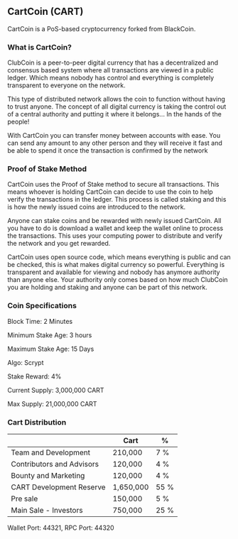 ## CartCoin (CART)

CartCoin is a PoS-based cryptocurrency forked from BlackCoin.

### What is CartCoin?
ClubCoin is a peer-to-peer digital currency that has a decentralized and consensus based system where all transactions are viewed in a public ledger. Which means nobody has control and everything is completely transparent to everyone on the network.

This type of distributed network allows the coin to function without having to trust anyone. The concept of all digital currency is taking the control out of a central authority and putting it where it belongs... In the hands of the people!

With CartCoin you can transfer money between accounts with ease. You can send any amount to any other person and they will receive it fast and be able to spend it once the transaction is confirmed by the network

### Proof of Stake Method
CartCoin uses the Proof of Stake method to secure all transactions. This means whoever is holding CartCoin can decide to use the coin to help verify the transactions in the ledger. This process is called staking and this is how the newly issued coins are introduced to the network.

Anyone can stake coins and be rewarded with newly issued CartCoin. All you have to do is download a wallet and keep the wallet online to process the transactions. This uses your computing power to distribute and verify the network and you get rewarded.

CartCoin uses open source code, which means everything is public and can be checked, this is what makes digital currency so powerful. Everything is transparent and available for viewing and nobody has anymore authority than anyone else. Your authority only comes based on how much ClubCoin you are holding and staking and anyone can be part of this network.

### Coin Specifications

Block Time: 2 Minutes

Minimum Stake Age: 3 hours

Maximum Stake Age: 15 Days

Algo: Scrypt

Stake Reward: 4%

Current Supply: 3,000,000 CART

Max Supply: 21,000,000 CART


### Cart Distribution
|                              | Cart               | %            |
|------------------------------|--------------------|--------------|
| Team and Development         | 210,000            |7 %           |
| Contributors and Advisors    | 120,000            |4 %           |
| Bounty and Marketing         | 120,000            |4 %           |
| CART Development Reserve     | 1,650,000          |55 %          |
| Pre sale                     | 150,000            |5 %           |
| Main Sale - Investors        | 750,000            |25 %          |

Wallet Port: 44321, RPC Port: 44320
